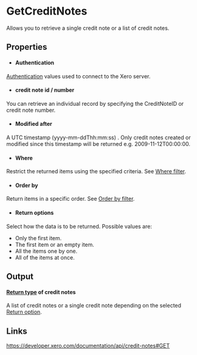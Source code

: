 GetCreditNotes
============

Allows you to retrieve a single credit note or a list of credit notes.

Properties
----------

- #### Authentication
[Authentication](../../../Common/Authentication/Index.md) values used to connect to the Xero server.
- #### credit note id / number
You can retrieve an individual record by specifying the CreditNoteID or credit note number.
- #### Modified after
A UTC timestamp (yyyy-mm-ddThh:mm:ss) . Only credit notes created or modified since this timestamp will be returned e.g. 2009-11-12T00:00:00.
- #### Where
Restrict the returned items using the specified criteria. See [Where filter](../../../Common/Filters/Where/Index.md).
- #### Order by
Return items in a specific order. See [Order by filter](../../../Common/Filters/OrderBy/Index.md).
- #### Return options
Select how the data is to be returned. Possible values are:
  * Only the first item.
  * The first item or an empty item. 
  * All the items one by one.
  * All of the items at once.


Output
-----
#### [Return type](#return-options) of credit notes
A list of credit notes or a single credit note depending on the selected [Return option](#return-options).

Links
-----

https://developer.xero.com/documentation/api/credit-notes#GET